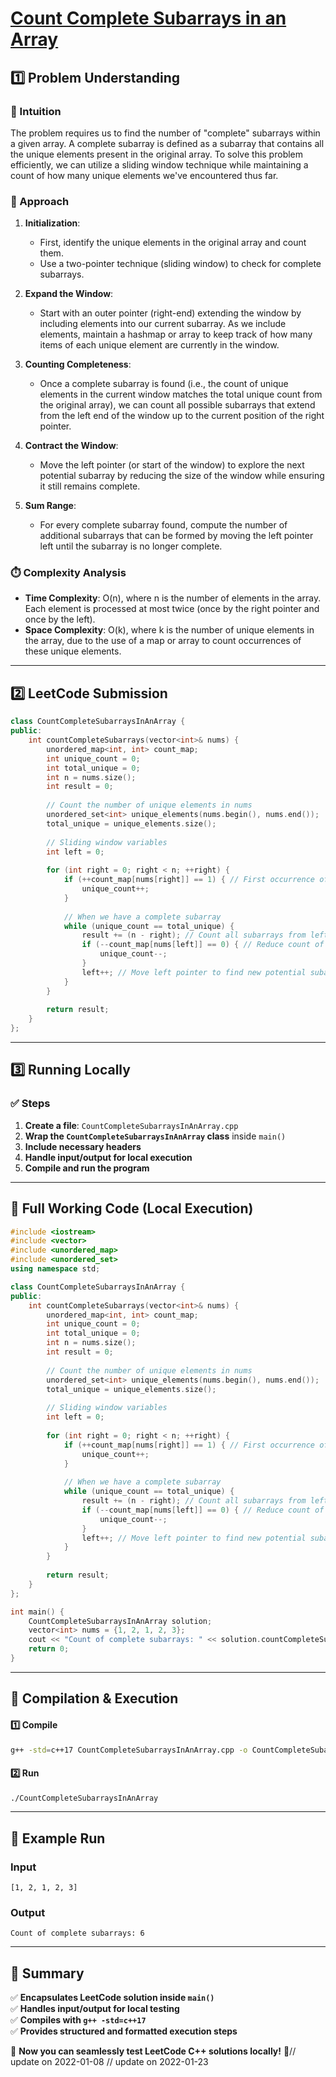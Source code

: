 # **[Count Complete Subarrays in an Array](https://leetcode.com/problems/count-complete-subarrays-in-an-array/description/)**  

## **1️⃣ Problem Understanding**  
### **📌 Intuition**  
The problem requires us to find the number of "complete" subarrays within a given array. A complete subarray is defined as a subarray that contains all the unique elements present in the original array. To solve this problem efficiently, we can utilize a sliding window technique while maintaining a count of how many unique elements we've encountered thus far.

### **🚀 Approach**  
1. **Initialization**:
   - First, identify the unique elements in the original array and count them.
   - Use a two-pointer technique (sliding window) to check for complete subarrays.
   
2. **Expand the Window**:
   - Start with an outer pointer (right-end) extending the window by including elements into our current subarray. As we include elements, maintain a hashmap or array to keep track of how many items of each unique element are currently in the window.

3. **Counting Completeness**:
   - Once a complete subarray is found (i.e., the count of unique elements in the current window matches the total unique count from the original array), we can count all possible subarrays that extend from the left end of the window up to the current position of the right pointer.

4. **Contract the Window**:
   - Move the left pointer (or start of the window) to explore the next potential subarray by reducing the size of the window while ensuring it still remains complete.

5. **Sum Range**:
   - For every complete subarray found, compute the number of additional subarrays that can be formed by moving the left pointer left until the subarray is no longer complete.

### **⏱️ Complexity Analysis**  
- **Time Complexity**: O(n), where n is the number of elements in the array. Each element is processed at most twice (once by the right pointer and once by the left).
- **Space Complexity**: O(k), where k is the number of unique elements in the array, due to the use of a map or array to count occurrences of these unique elements.  

---  

## **2️⃣ LeetCode Submission**  
```cpp
class CountCompleteSubarraysInAnArray {
public:
    int countCompleteSubarrays(vector<int>& nums) {
        unordered_map<int, int> count_map;
        int unique_count = 0;
        int total_unique = 0;
        int n = nums.size();
        int result = 0;
        
        // Count the number of unique elements in nums
        unordered_set<int> unique_elements(nums.begin(), nums.end());
        total_unique = unique_elements.size();
        
        // Sliding window variables
        int left = 0;
        
        for (int right = 0; right < n; ++right) {
            if (++count_map[nums[right]] == 1) { // First occurrence of nums[right]
                unique_count++;
            }
            
            // When we have a complete subarray
            while (unique_count == total_unique) {
                result += (n - right); // Count all subarrays from left to right
                if (--count_map[nums[left]] == 0) { // Reduce count of nums[left]
                    unique_count--;
                }
                left++; // Move left pointer to find new potential subarrays
            }
        }
        
        return result;
    }
};  
```

---  

## **3️⃣ Running Locally**  
### **✅ Steps**  
1. **Create a file**: `CountCompleteSubarraysInAnArray.cpp`  
2. **Wrap the `CountCompleteSubarraysInAnArray` class** inside `main()`  
3. **Include necessary headers**  
4. **Handle input/output for local execution**  
5. **Compile and run the program**  

---  

## **📝 Full Working Code (Local Execution)**  
```cpp
#include <iostream>
#include <vector>
#include <unordered_map>
#include <unordered_set>
using namespace std;

class CountCompleteSubarraysInAnArray {
public:
    int countCompleteSubarrays(vector<int>& nums) {
        unordered_map<int, int> count_map;
        int unique_count = 0;
        int total_unique = 0;
        int n = nums.size();
        int result = 0;
        
        // Count the number of unique elements in nums
        unordered_set<int> unique_elements(nums.begin(), nums.end());
        total_unique = unique_elements.size();
        
        // Sliding window variables
        int left = 0;
        
        for (int right = 0; right < n; ++right) {
            if (++count_map[nums[right]] == 1) { // First occurrence of nums[right]
                unique_count++;
            }
            
            // When we have a complete subarray
            while (unique_count == total_unique) {
                result += (n - right); // Count all subarrays from left to right
                if (--count_map[nums[left]] == 0) { // Reduce count of nums[left]
                    unique_count--;
                }
                left++; // Move left pointer to find new potential subarrays
            }
        }
        
        return result;
    }
};

int main() {
    CountCompleteSubarraysInAnArray solution;
    vector<int> nums = {1, 2, 1, 2, 3};
    cout << "Count of complete subarrays: " << solution.countCompleteSubarrays(nums) << endl;
    return 0;
}
```  

---  

## **🔧 Compilation & Execution**  
#### **1️⃣ Compile**  
```bash
g++ -std=c++17 CountCompleteSubarraysInAnArray.cpp -o CountCompleteSubarraysInAnArray
```  

#### **2️⃣ Run**  
```bash
./CountCompleteSubarraysInAnArray
```  

---  

## **🎯 Example Run**  
### **Input**  
```
[1, 2, 1, 2, 3]
```  
### **Output**  
```
Count of complete subarrays: 6
```  

---  

## **📌 Summary**  
✅ **Encapsulates LeetCode solution inside `main()`**  
✅ **Handles input/output for local testing**  
✅ **Compiles with `g++ -std=c++17`**  
✅ **Provides structured and formatted execution steps**  

🚀 **Now you can seamlessly test LeetCode C++ solutions locally!** 🚀// update on 2022-01-08
// update on 2022-01-23
